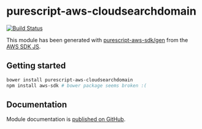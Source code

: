 # purescript-aws-cloudsearchdomain

[![Build Status](https://app.wercker.com/status/5909b9e96d1080804b17a28f72f87b6b/s/master)](https://app.wercker.com/project/byKey/5909b9e96d1080804b17a28f72f87b6b)

This module has been generated with [purescript-aws-sdk/gen](https://github.com/purescript-aws-sdk/gen) from the [AWS SDK JS](https://github.com/aws/aws-sdk-js).

## Getting started

```sh
bower install purescript-aws-cloudsearchdomain
npm install aws-sdk # bower package seems broken :(
```

## Documentation

Module documentation is [published on GitHub](https://github.com/purescript-aws-sdk/purescript-aws-cloudsearchdomain/tree/master/docs).
